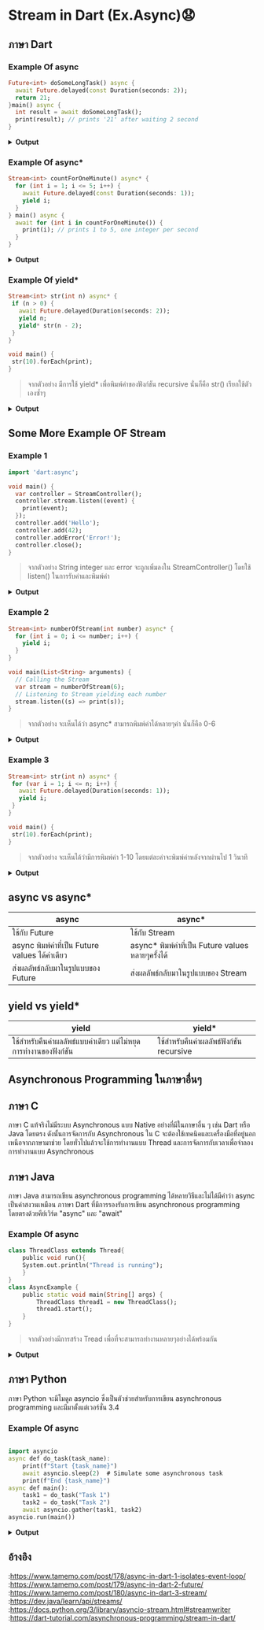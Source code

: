 # Stream in Dart (Ex.Async)😧
## ภาษา Dart
### Example Of async
```dart
Future<int> doSomeLongTask() async {
  await Future.delayed(const Duration(seconds: 2));
  return 21;
}main() async {
  int result = await doSomeLongTask();
  print(result); // prints '21' after waiting 2 second
}
   ```

<details>
<summary><strong>Output</strong></summary>
<pre><code>21
</code></pre>
</details>

### Example Of async*

```dart
Stream<int> countForOneMinute() async* {
  for (int i = 1; i <= 5; i++) {
    await Future.delayed(const Duration(seconds: 1));
    yield i;
  }
} main() async {
  await for (int i in countForOneMinute()) {
    print(i); // prints 1 to 5, one integer per second
  }
}
   ```
<details>
<summary><strong>Output</strong></summary>
<pre><code>1
2
3
4
5
</code></pre>
</details>

### Example Of yield*
```dart
Stream<int> str(int n) async* {
 if (n > 0) {  
   await Future.delayed(Duration(seconds: 2));
   yield n;
   yield* str(n - 2);
 }
}

void main() {
 str(10).forEach(print);
}
```
>จากตัวอย่าง มีการใช้ yield* เพื่อพิมพ์ค่าของฟังก์ชัน recursive นั่นก็คือ str() เรียกใช้ตัวเองซ้ำๆ
<details>
<summary><strong>Output</strong></summary>
<pre><code>10
8
6
4
2
</code></pre>
</details>


## Some More Example OF Stream

### Example 1

```dart
import 'dart:async';

void main() {
  var controller = StreamController();
  controller.stream.listen((event) {
    print(event);
  });
  controller.add('Hello');
  controller.add(42);
  controller.addError('Error!');
  controller.close();
}
```
>จากตัวอย่าง String integer และ error จะถูกเพิ่มลงใน StreamController() โดยใช้ listen() ในการรับค่าและพิมพ์ค่า
<details>
<summary><strong>Output</strong></summary>
<pre><code>Hello
42
Uncaught Error: Error!
</code></pre>
</details>


### Example 2

```dart
Stream<int> numberOfStream(int number) async* {
  for (int i = 0; i <= number; i++) {
    yield i;
  }
}

void main(List<String> arguments) {
  // Calling the Stream 
  var stream = numberOfStream(6);
  // Listening to Stream yielding each number
  stream.listen((s) => print(s));
}
```
>จากตัวอย่าง จะเห็นได้ว่า async* สามารถพิมพ์ค่าได้หลายๆค่า นั่นก็คือ 0-6

<details>
<summary><strong>Output</strong></summary>
<pre><code>0
1
2
3
4
5
6
</code></pre>
</details>



### Example 3

```dart
Stream<int> str(int n) async* {
 for (var i = 1; i <= n; i++) {
   await Future.delayed(Duration(seconds: 1));
   yield i;
 }
}

void main() {
 str(10).forEach(print);
}
```
>จากตัวอย่าง จะเห็นได้ว่ามีการพิมพ์ค่า 1-10 โดยแต่ละค่าจะพิมพ์ค่าหลังจากผ่านไป 1 วินาที

<details>
<summary><strong>Output</strong></summary>
<pre><code>1
2
3
4
5
6
7
8
9
10
</code></pre>
</details>

## async vs async*
|async                             |async*                                             |
|----------------------------------|---------------------------------------------------|
|ใช้กับ  Future                      |ใช้กับ  Stream                                       |
|async พิมพ์ค่าที่เป็น Future values ได้ค่าเดียว|async* พิมพ์ค่าที่เป็น Future values หลายๆครั้งได้   |
|ส่งผลลัพธ์กลับมาในรูปแบบของ Future    |ส่งผลลัพธ์กลับมาในรูปแบบของ Stream                     |

## yield vs yield*
|yield                                               |yield*                           |
|----------------------------------------------------|---------------------------------|
|ใช้สำหรับคืนค่าผลลัพธ์แบบค่าเดียว แต่ไม่หยุดการทำงานของฟังก์ชัน |ใช้สำหรับคืนค่าผลลัพธ์ฟังก์ชัน recursive |




## Asynchronous Programming ในภาษาอื่นๆ
## ภาษา C

ภาษา C แท้จริงไม่มีระบบ Asynchronous แบบ Native อย่างที่มีในภาษาอื่น ๆ เช่น Dart หรือ Java โดยตรง ดังนั้นการจัดการกับ Asynchronous ใน C จะต้องใช้เทคนิคและเครื่องมือที่อยู่นอกเหนือจากภาษามาช่วย โดยทั่วไปแล้วจะใช้การทำงานแบบ Thread และการจัดการกับเวลาเพื่อจำลองการทำงานแบบ Asynchronous

## ภาษา Java
ภาษา Java สามารถเขียน asynchronous programming ได้หลายวิธีและไม่ได้มีคำว่า async เป็นคำสงวนเหมือน ภาาษา Dart ที่มีการรองรับการเขียน asynchronous programming โดยตรงด้วยคีย์เวิร์ด "async" และ "await" 
### Example Of async

```dart
class ThreadClass extends Thread{
    public void run(){
    System.out.println("Thread is running");
    }
}
class AsyncExample {
    public static void main(String[] args) {
        ThreadClass thread1 = new ThreadClass();
        thread1.start(); 
    }
}
```
>จากตัวอย่างมีการสร้าง Tread เพื่อที่จะสามารถทำงานหลายๆอย่างได้พร้อมกัน

<details>
<summary><strong>Output</strong></summary>
<pre><code>Thread is running
</code></pre>
</details>

## ภาษา Python
ภาษา Python จะมีโมดูล asyncio ซึ่งเป็นตัวช่วยสำหรับการเขียน asynchronous programming และมีมาตั้งแต่เวอร์ชั่น 3.4
### Example Of async
 
```dart

import asyncio
async def do_task(task_name):
    print(f"Start {task_name}")
    await asyncio.sleep(2)  # Simulate some asynchronous task
    print(f"End {task_name}")
async def main():
    task1 = do_task("Task 1")
    task2 = do_task("Task 2")
    await asyncio.gather(task1, task2)
asyncio.run(main())
```
<details>
<summary><strong>Output</strong></summary>
<pre><code>Start Task 1
End Task 1
</code></pre>
</details>

## อ้างอิง
:https://www.tamemo.com/post/178/async-in-dart-1-isolates-event-loop/<br>
:https://www.tamemo.com/post/179/async-in-dart-2-future/<br>
:https://www.tamemo.com/post/180/async-in-dart-3-stream/<br>
:https://dev.java/learn/api/streams/<br>
:https://docs.python.org/3/library/asyncio-stream.html#streamwriter<br>
:https://dart-tutorial.com/asynchronous-programming/stream-in-dart/
